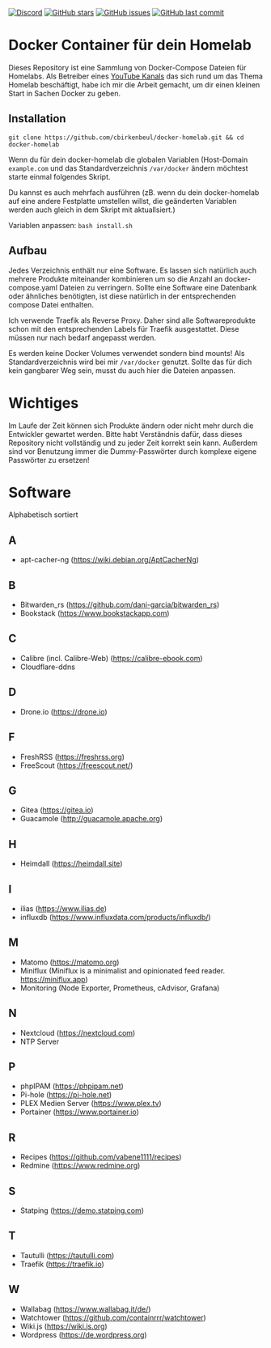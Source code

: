 [![Discord](https://img.shields.io/badge/discord-chat-7289DA.svg?maxAge=60&style=flat-square)](https://discord.gg/gcmg9HUqX7)    [![GitHub stars](https://img.shields.io/github/stars/cbirkenbeul/docker-homelab?color=green&style=flat-square)](https://github.com/cbirkenbeul/k3s-cluster/stargazers)    [![GitHub issues](https://img.shields.io/github/issues/cbirkenbeul/docker-homelab?style=flat-square)](https://github.com/cbirkenbeul/k3s-cluster/issues)    [![GitHub last commit](https://img.shields.io/github/last-commit/cbirkenbeul/docker-homelab?color=purple&style=flat-square)](https://github.com/cbirkenbeul/k3s-cluster/commits/master)

# Docker Container für dein Homelab

Dieses Repository ist eine Sammlung von Docker-Compose Dateien für Homelabs. Als Betreiber eines [YouTube Kanals](https://youtube.com/teqqyde) das sich rund um das Thema Homelab beschäftigt, habe ich mir die Arbeit gemacht, um dir einen kleinen Start in Sachen Docker zu geben. 

## Installation
`git clone https://github.com/cbirkenbeul/docker-homelab.git && cd docker-homelab`  

Wenn du für dein docker-homelab die globalen Variablen (Host-Domain `example.com` und das Standardverzeichnis `/var/docker` ändern möchtest starte einmal folgendes Skript.

Du kannst es auch mehrfach ausführen (zB. wenn du dein docker-homelab auf eine andere Festplatte umstellen willst, die geänderten Variablen werden auch gleich in dem Skript mit aktuallsiert.)

Variablen anpassen: `bash install.sh`

## Aufbau
Jedes Verzeichnis enthält nur eine Software. Es lassen sich natürlich auch mehrere Produkte miteinander kombinieren um so die Anzahl an docker-compose.yaml Dateien zu verringern. Sollte eine Software eine Datenbank oder ähnliches benötigten, ist diese natürlich in der entsprechenden compose Datei enthalten.

Ich verwende Traefik als Reverse Proxy. Daher sind alle Softwareprodukte schon mit den entsprechenden Labels für Traefik ausgestattet. Diese müssen nur nach bedarf angepasst werden.

Es werden keine Docker Volumes verwendet sondern bind mounts! Als Standardverzeichnis wird bei mir ````/var/docker```` genutzt. Sollte das für dich kein gangbarer Weg sein, musst du auch hier die Dateien anpassen.

# Wichtiges
Im Laufe der Zeit können sich Produkte ändern oder nicht mehr durch die Entwickler gewartet werden. Bitte habt Verständnis dafür, dass dieses Repository nicht vollständig und zu jeder Zeit korrekt sein kann. Außerdem sind vor Benutzung immer die Dummy-Passwörter durch komplexe eigene Passwörter zu ersetzen!

# Software
Alphabetisch sortiert
## A
* apt-cacher-ng (https://wiki.debian.org/AptCacherNg)

## B
* Bitwarden_rs (https://github.com/dani-garcia/bitwarden_rs)
* Bookstack (https://www.bookstackapp.com)

## C
* Calibre (incl. Calibre-Web) (https://calibre-ebook.com)
* Cloudflare-ddns

## D
* Drone.io (https://drone.io)

## F
* FreshRSS (https://freshrss.org)
* FreeScout (https://freescout.net/)

## G
* Gitea (https://gitea.io)
* Guacamole (http://guacamole.apache.org)

## H
* Heimdall (https://heimdall.site)

## I
* ilias (https://www.ilias.de)
* influxdb (https://www.influxdata.com/products/influxdb/)

## M
* Matomo (https://matomo.org)
* Miniflux (Miniflux is a minimalist and opinionated feed reader. https://miniflux.app)
* Monitoring (Node Exporter, Prometheus, cAdvisor, Grafana)

## N
* Nextcloud (https://nextcloud.com)
* NTP Server

## P
* phpIPAM (https://phpipam.net)
* Pi-hole (https://pi-hole.net)
* PLEX Medien Server (https://www.plex.tv)
* Portainer (https://www.portainer.io)

## R
* Recipes (https://github.com/vabene1111/recipes)
* Redmine (https://www.redmine.org)

## S
* Statping (https://demo.statping.com)

## T
* Tautulli (https://tautulli.com)
* Traefik (https://traefik.io)

## W
* Wallabag (https://www.wallabag.it/de/)
* Watchtower (https://github.com/containrrr/watchtower)
* Wiki.js (https://wiki.js.org)
* Wordpress (https://de.wordpress.org)
